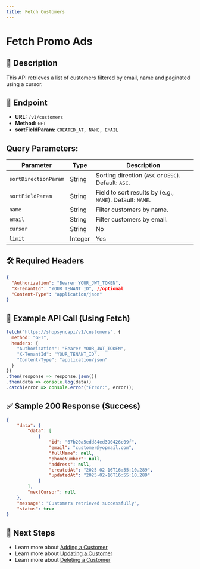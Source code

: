 ```yaml
---
title: Fetch Customers
---
```


# Fetch Promo Ads

## 📌 Description
This API retrieves a list of customers filtered by email, name and paginated using a cursor.

## 🔗 Endpoint
- **URL:** `/v1/customers`
- **Method:** `GET`
- **sortFieldParam:** `CREATED_AT, NAME, EMAIL`
## Query Parameters:

| Parameter            | Type   | Description |
|----------------------|--------|-------------|
| `sortDirectionParam` | String | Sorting direction (`ASC` or `DESC`). Default: `ASC`. |
| `sortFieldParam`     | String | Field to sort results by (e.g., `NAME`). Default: `NAME`. |
| `name`              | String | Filter customers by name. |
| `email`          | String | Filter customers by email. |
| `cursor`  | String | No       | The cursor for pagination.    (2025-02-11T18:21:53Z&)            |
| `limit`   | Integer| Yes      | The number of promo ads to retrieve (min: 1, max: 20). |

## 🛠️ Required Headers
```json
{
  "Authorization": "Bearer YOUR_JWT_TOKEN", 
  "X-TenantId": "YOUR_TENANT_ID", //optional
  "Content-Type": "application/json"
}
```

## 📡 Example API Call (Using Fetch)
```javascript
fetch("https://shopsyncapi/v1/customers", {
  method: "GET",
  headers: {
    "Authorization": "Bearer YOUR_JWT_TOKEN",
    "X-TenantId": "YOUR_TENANT_ID",
    "Content-Type": "application/json"
  }
})
.then(response => response.json())
.then(data => console.log(data))
.catch(error => console.error("Error:", error));
```

## ✅ Sample 200 Response (Success)
```json
{
    "data": {
        "data": [
            {
                "id": "67b20a5edd84ed390426c09f",
                "email": "customer@yopmail.com",
                "fullName": null,
                "phoneNumber": null,
                "address": null,
                "createdAt": "2025-02-16T16:55:10.289",
                "updatedAt": "2025-02-16T16:55:10.289"
            }
        ],
        "nextCursor": null
    },
    "message": "Customers retrieved successfully",
    "status": true
}
```


## 🔗 Next Steps
- Learn more about [Adding a Customer](./add-customer.md)
- Learn more about [Updating a Customer](./update-customer.md)
- Learn more about [Deleting a Customer](./delete-customer.md)

